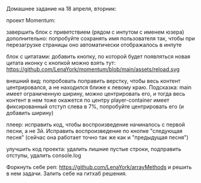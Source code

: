  Домашнее задание на 18 апреля, вторник:

 проект Momentum:

 завершить блок с приветствием (рядом с инпутом с именем юзера)
 дополнительно: попробуйте сохранять имя пользователя так, чтобы при перезагрузке страницы оно автоматически отображалось в инпуте

 блок с цитатами: добавить кнопку, по которой будет появляться новая цитата
 иконку с кнопкой можно взять тут: https://github.com/LenaYork/momentum/blob/main/assets/reload.svg

 внешний вид: попробовать поправить верстку, чтобы весь контент центрировался, а не находился ближе к левому краю. Подсказка: main имеет ограниченную ширину, можно центрировать его, и тогда весь контент в нем тоже окажется по центру
 player-container имеет фиксированный отступ слева в 7%, попробуйте центрировать его (и добавить ширину)

 плеер: исправить код, чтобы воспроизведение начиналось с первой песни, а не 3й. Исправить воспроизведение по кнопке "следующая песня" (сейчас она работает точно так же как и "предыдущая песня")

 улучшить код проекта: удалить лишние пустые строки, подправить отступы, удалить console.log

 Форкнуть себе реп:  https://github.com/LenaYork/arrayMethods и решить в нем задачи. Залить себе на гитхаб решения.

